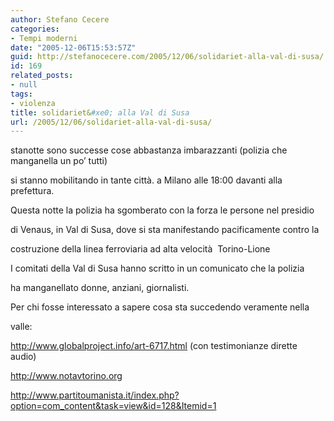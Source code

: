 ```yaml
---
author: Stefano Cecere
categories:
- Tempi moderni
date: "2005-12-06T15:53:57Z"
guid: http://stefanocecere.com/2005/12/06/solidariet-alla-val-di-susa/
id: 169
related_posts:
- null
tags:
- violenza
title: solidariet&#xe0; alla Val di Susa
url: /2005/12/06/solidariet-alla-val-di-susa/
---
```


stanotte sono successe cose abbastanza imbarazzanti (polizia che manganella un po’ tutti)
  
si stanno mobilitando in tante città. a Milano alle 18:00 davanti alla prefettura.

Questa notte la polizia ha sgomberato con la forza le persone nel presidio
  
di Venaus, in Val di Susa, dove si sta manifestando pacificamente contro la
  
costruzione della linea ferroviaria ad alta velocità  Torino-Lione
  
I comitati della Val di Susa hanno scritto in un comunicato che la polizia
  
ha manganellato donne, anziani, giornalisti.

Per chi fosse interessato a sapere cosa sta succedendo veramente nella
  
valle:
  
<http://www.globalproject.info/art-6717.html> (con testimonianze dirette audio)
  
<http://www.notavtorino.org>
  
<http://www.partitoumanista.it/index.php?option=com_content&task=view&id=128&Itemid=1>